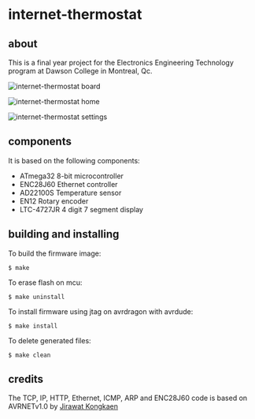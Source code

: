 # internet-thermostat

## about

This is a final year project for the Electronics Engineering Technology program at Dawson College in Montreal, Qc.

![internet-thermostat board](https://raw.githubusercontent.com/fbergin/internet-thermostat/master/images/board.jpg)

![internet-thermostat home](https://raw.githubusercontent.com/fbergin/internet-thermostat/master/images/home.png)

![internet-thermostat settings](https://raw.githubusercontent.com/fbergin/internet-thermostat/master/images/settings.png)

## components

It is based on the following components:
- ATmega32 8-bit microcontroller
- ENC28J60 Ethernet controller
- AD22100S Temperature sensor
- EN12 Rotary encoder
- LTC-4727JR 4 digit 7 segment display

## building and installing

To build the firmware image:

    $ make

To erase flash on mcu:

    $ make uninstall

To install firmware using jtag on avrdragon with avrdude:

    $ make install

To delete generated files:

    $ make clean

## credits

The TCP, IP, HTTP, Ethernet, ICMP, ARP and ENC28J60 code is based on AVRNETv1.0 by [Jirawat Kongkaen](http://avrportal.com/)
